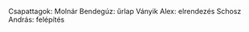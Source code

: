 Csapattagok:
        Molnár Bendegúz: űrlap
        Ványik Alex: elrendezés
        Schosz András: felépítés   